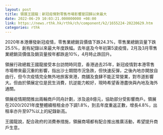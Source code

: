 ```yaml
---
layout: post
title: 領展王國龍：新冠疫情對零售市場影響是回歸以來最大
date: 2022-06-29 10:03:21.000000000 +08:00
link: https://news.rthk.hk/rthk/ch/component/k2/1655224-20220629.htm
categories: rthk
---
```


2020年本港爆發新冠疫情，零售業總銷貨價值下跌24.3%，零售業總銷貨量下跌25.5%，創有紀錄以來最大年度跌幅。去年底及今年初第5波疫情，2月及3月零售業總銷貨價值及銷貨量按年都跌逾10%，4月時止跌回升。

領展行政總裁王國龍接受本台訪問時同意，香港過去25年，新冠疫情對本港零售市場帶來最沉重的影響，指出沙士期間市況急跌，但快速反彈，之後內地亦開放自由行，但今次疫情完全無外地旅客來港，商舖及食肆不能正常營業，對市道影響大。但由於領展定位是民生消費，抗逆能力較好，現時希望香港盡快與內地及海外通關。

領展疫情期間推出兩輪商戶同舟計劃，涉及逾8億元，協助部分受影響商戶。領展在2020/2021年度整體續租租金亦下調1.8%，到去年度重返正數，增長4.8%，出租率亦升至97%以上的紀錄新高。

王國龍說，配合政府的消費券措施，領展商場都有配合推出推廣活動，希望提升商戶生意。
